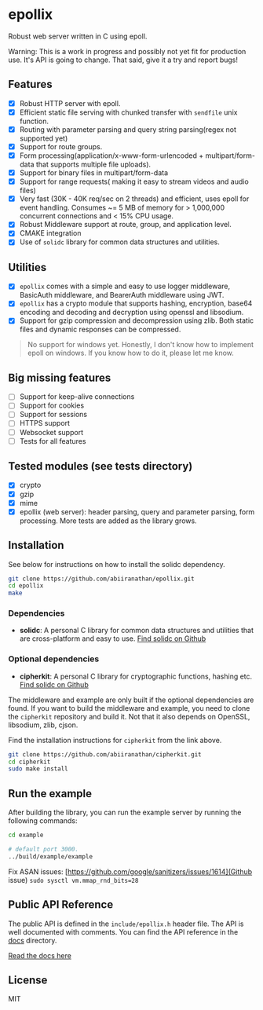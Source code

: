 # epollix

Robust web server written in C using epoll.

Warning: This is a work in progress and possibly not yet fit for production use.
It's API is going to change. That said, give it a try and report bugs!

## Features

- [x] Robust HTTP server with epoll.
- [x] Efficient static file serving with chunked transfer with `sendfile` unix function.
- [x] Routing with parameter parsing and query string parsing(regex not supported yet)
- [x] Support for route groups.
- [x] Form processing(application/x-www-form-urlencoded + multipart/form-data that supports multiple file uploads).
- [x] Support for binary files in multipart/form-data
- [x] Support for range requests( making it easy to stream videos and audio files)
- [x] Very fast (30K - 40K req/sec on 2 threads) and efficient, uses epoll for event handling. Consumes ~= 5 MB of memory for > 1,000,000 concurrent connections and < 15% CPU usage.
- [x] Robust Middleware support at route, group, and application level.
- [x] CMAKE integration
- [x] Use of `solidc` library for common data structures and utilities.

## Utilities

- [x] `epollix` comes with a simple and easy to use logger middleware, BasicAuth middleware, and BearerAuth middleware using JWT.
- [x] `epollix` has a crypto module that supports hashing, encryption, base64 encoding and decoding and decryption using openssl and libsodium.
- [x] Support for gzip compression and decompression using zlib. Both static files and dynamic responses can be compressed.

> No support for windows yet. Honestly, I don't know how to implement epoll on windows. If you know how to do it, please let me know.

## Big missing features

- [ ] Support for keep-alive connections
- [ ] Support for cookies
- [ ] Support for sessions
- [ ] HTTPS support
- [ ] Websocket support
- [ ] Tests for all features

## Tested modules (see tests directory)

- [x] crypto
- [x] gzip
- [x] mime
- [x] epollix (web server): header parsing, query and parameter parsing, form processing.
      More tests are added as the library grows.

## Installation

See below for instructions on how to install the solidc dependency.

```bash
git clone https://github.com/abiiranathan/epollix.git
cd epollix
make
```

### Dependencies

- **solidc**: A personal C library for common data structures and utilities that are cross-platform and easy to use. [Find solidc on Github](https://github.com/abiiranathan/solidc)

### Optional dependencies

- **cipherkit**: A personal C library for cryptographic functions, hashing etc. [Find solidc on Github](https://github.com/abiiranathan/cipherkit)

The middleware and example are only built if the optional dependencies are found. If you want to build the middleware and example, you need to clone the `cipherkit` repository and build it. Not that it also depends on OpenSSL, libsodium, zlib, cjson.

Find the installation instructions for `cipherkit` from the link above.

```bash
git clone https://github.com/abiiranathan/cipherkit.git
cd cipherkit
sudo make install
```

## Run the example

After building the library, you can run the example server by running the following commands:

```bash
cd example

# default port 3000.
../build/example/example
```

Fix ASAN issues:
[https://github.com/google/sanitizers/issues/1614](Github issue)
`sudo sysctl vm.mmap_rnd_bits=28`

## Public API Reference

The public API is defined in the `include/epollix.h` header file. The API is well documented with comments. You can find the API reference in the [docs](./docs) directory.

[Read the docs here](docs/epollix.md)

## License

MIT
